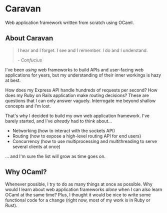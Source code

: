 # Caravan
Web application framework written from scratch using OCaml.

## About Caravan

> I hear and I forget. I see and I remember. I do and I understand.
> 
> _- Confucius_

I've been _using_ web frameworks to build APIs and user-facing web applications for years, but my understanding of their inner workings is hazy at best.

How does my Express API handle hundreds of requests per second? How does my Ruby on Rails application make routing decisions? These are questions that I can only answer vaguely. Interrogate me beyond shallow concepts and I'm lost.

That's why I decided to build my own web application framework. I've barely started, and I've _already_ had to think about...

* Networking (how to interact with the sockets API)
* Routing (how to expose a high-level routing API for end users)
* Concurrency (how to use multiprocessing and multithreading to serve several clients at once)

... and I'm sure the list will grow as time goes on.

## Why OCaml?

Whenever possible, I try to do as many things at once as possible. Why would I learn about web application frameworks _alone_ when I can also learn OCaml at the same time? Plus, I thought it would be nice to write some functional code for a change (right now, most of my work is in Ruby or Rust).
